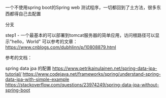 一个不使用spring boot的Spring web 测试程序，一切都回到了土方法，很多东西都得自己去配置


分支

step1 - 一个最基本的可以部署到tomcat服务器的简单应用，访问根路径可以显示"hello，World"
可以参考的文章：https://www.cnblogs.com/dubhlinn/p/10808879.html


参考的文档：

spring data jpa 的配置
https://www.petrikainulainen.net/spring-data-jpa-tutorial/
https://www.codejava.net/frameworks/spring/understand-spring-data-jpa-with-simple-example
https://stackoverflow.com/questions/23974249/spring-data-jpa-without-spring-boot